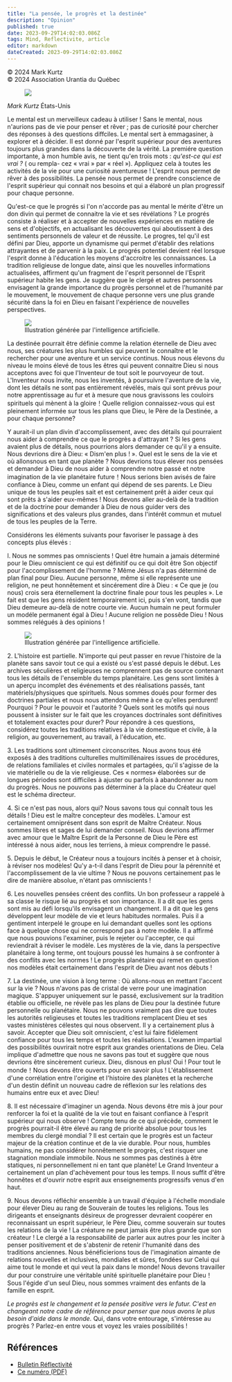 ```yaml
---
title: "La pensée, le progrès et la destinée"
description: "Opinion"
published: true
date: 2023-09-29T14:02:03.086Z
tags: Mind, Reflectivite, article
editor: markdown
dateCreated: 2023-09-29T14:02:03.086Z
---
```


<p class="v-card v-sheet theme--light grey lighten-3 px-2">© 2024 Mark Kurtz<br>© 2024 Association Urantia du Québec</p>

<figure id="Figure_1" class="image urantiapedia image-style-align-left">
<img src="/image/article/Reflectivite/Mark_Kurtz.jpg">
</figure>

_Mark Kurtz_
États-Unis

Le mental est un merveilleux cadeau à utiliser ! Sans le mental, nous n'aurions pas de vie pour penser et rêver ; pas de curiosité pour chercher des réponses à des questions diffciles. Le mental sert à emmagasiner, à explorer et à décider. II est donné par l'esprit supérieur pour des aventures toujours plus grandes dans la découverte de la vérité. La premiére question importante, à mon humble avis, ne tient qu'en trois mots : _qu'est-ce qui est vrai ?_ ( ou rempla- cez « vrai » par « réel »). Appliquez cela à toutes les activités de la vie pour une curiosité aventureuse ! L'esprit nous permet de rêver à des possibilités. La pensée nous permet de prendre conscience de l'esprit supérieur qui connait nos besoins et qui a élaboré un plan progressif pour chaque personne.

Qu'est-ce que le progrés si l'on n'accorde pas au mental le mérite d'être un don divin qui permet de connaitre la vie et ses révélations ? Le progrés consiste à réaliser et à accepter de nouvelles expériences en matiére de sens et d'objectifs, en actualisant les découvertes qui aboutissent à des sentiments personnels de valeur et de réussite. Le progres, tel qu'il est défini par Dieu, apporte un dynamisme qui permet d'établir des relations attrayantes et de parvenir à la paix. Le progrés potentiel devient réel lorsque l'esprit donne à l'éducation les moyens d'accroitre les connaissances. La tradition religieuse de longue date, ainsi que les nouvelles informations actualisées, affirment qu'un fragment de l'esprit personnel de l'Esprit supérieur habite les gens. Je suggère que le clergé et autres personnes envisagent la grande importance du progrès personnel et de l'humanité par le mouvement, le mouvement de chaque personne vers une plus grande sécurité dans la foi en Dieu en faisant l'expérience de nouvelles perspectives.
<br style="clear:both;"/>

<figure id="Figure_2" class="image urantiapedia">
<img src="/image/article/Reflectivite/2024_08/003.jpg">
<figcaption>Illustration générée par l'intelligence artificielle.</figcaption>
</figure>

La destinée pourrait être définie comme la relation éternelle de Dieu avec nous, ses créatures les plus humbles qui peuvent le connaître et le rechercher pour une aventure et un service continus. Nous nous élevons du niveau le moins élevé de tous les êtres qui peuvent connaitre Dieu si nous acceptons avec foi que l'Inventeur de tout soit le pourvoyeur de tout. L'Inventeur nous invite, nous les inventés, à poursuivre l'aventure de la vie, dont les détails ne sont pas entièrement révélés, mais qui sont prévus pour notre apprentissage au fur et à mesure que nous gravissons les couloirs spirituels qui mènent à la gloire！Quelle religion connaissez-vous qui est pleinement informée sur tous les plans que Dieu, le Père de la Destinée, a pour chaque personne?

Y aurait-il un plan divin d'accomplissement, avec des détails qui pourraient nous aider à comprendre ce que le progrès a d'attrayant ? Si les gens avaient plus de détails, nous pourrions alors demander ce qu'il y a ensuite. Nous devrions dire à Dieu: « Dism'en plus ! ». Quel est le sens de la vie et où allonsnous en tant que planète ? Nous devrions tous élever nos pensées et demander à Dieu de nous aider à comprendre notre passé et notre imagination de la vie planétaire future！Nous serions bien avisés de faire confiance à Dieu, comme un enfant qui dépend de ses parents. Le Dieu unique de tous les peuples sait et est certainement prêt à aider ceux qui sont prêts à s'aider eux-mêmes ! Nous devons aller au-delà de la tradition et de la doctrine pour demander à Dieu de nous guider vers des significations et des valeurs plus grandes, dans l'intérêt commun et mutuel de tous les peuples de la Terre.

Considérons les éléments suivants pour favoriser le passage à des concepts plus élevés :

l\. Nous ne sommes pas omniscients ! Quel être humain a jamais déterminé pour le Dieu omniscient ce qui est définitif ou ce qui doit être Son objectif pour l'accomplissement de l'homme ? Même Jésus n'a pas déterminé de plan final pour Dieu. Aucune personne, même si elle représente une religion, ne peut honnêtement et sincérement dire à Dieu : « Ce que je (ou nous) crois sera éternellement la doctrine finale pour tous les peuples ». Le fait est que les gens résident temporairement ici, puis s'en vont, tandis que Dieu demeure au-delà de notre courte vie. Aucun humain ne peut formuler un modéle permanent égal à Dieu ! Aucune religion ne possêde Dieu ! Nous sommes relégués à des opinions !

<figure id="Figure_3" class="image urantiapedia">
<img src="/image/article/Reflectivite/2024_08/004.jpg">
<figcaption>Illustration générée par l'intelligence artificielle.</figcaption>
</figure>

2\. L'histoire est partielle. N'importe qui peut passer en revue l'histoire de la planète sans savoir tout ce qui a existé ou s'est passé depuis le début. Les archives séculières et religieuses ne comprennent pas de source contenant tous les détails de l'ensemble du temps planétaire. Les gens sont limités à un aperçu incomplet des événements et des réalisations passés, tant matériels/physiques que spirituels. Nous sommes doués pour former des doctrines partiales et nous nous attendons même à ce qu'elles perdurent! Pourquoi ? Pour le pouvoir et l'autorité ? Quels sont les motifs qui nous poussent à insister sur le fait que les croyances doctrinales sont définitives et totalement exactes pour durer? Pour répondre à ces questions, considérez toutes les traditions relatives à la vie domestique et civile, à la religion, au gouvernement, au travail, à l'éducation, etc.

3\. Les traditions sont ultimement circonscrites. Nous avons tous été exposés à des traditions culturelles multimillénaires issues de procédures, de relations familiales et civiles normales et partagées, qu'il s'agisse de la vie matérielle ou de la vie religieuse. Ces « normes» élaborées sur de longues périodes sont difficiles à ajuster ou parfois à abandonner au nom du progrès. Nous ne pouvons pas déterminer à la place du Créateur quel est le schéma directeur.

4\. Si ce n'est pas nous, alors qui? Nous savons tous qui connaît tous les détails ! Dieu est le maître concepteur des modèles. L'amour est certainement omniprésent dans son esprit de Maître Créateur. Nous sommes libres et sages de lui demander conseil. Nous devrions affirmer avec amour que le Maître Esprit de la Personne de Dieu le Père est intéressé à nous aider, nous les terriens, à mieux comprendre le passé.

5\. Depuis le début, le Créateur nous a toujours incités à penser et à choisir, à réviser nos modèles! Qu'y a-t-il dans l'esprit de Dieu pour la pérennité et l'accomplissement de la vie ultime ? Nous ne pouvons certainement pas le dire de manière absolue, n'étant pas omniscients !

6\. Les nouvelles pensées créent des conflits. Un bon professeur a rappelé à sa classe le risque lié au progrès et son importance. Il a dit que les gens sont mis au défi lorsqu'ils envisagent un changement. Il a dit que les gens développent leur modèle de vie et leurs habitudes normales. Puis il a gentiment interpelé le groupe en lui demandant quelles sont les options face à quelque chose qui ne correspond pas à notre modèle. Il a affirmé que nous pouvions l'examiner, puis le rejeter ou l'accepter, ce qui reviendrait à réviser le modèle. Les mystères de la vie, dans la perspective planétaire à long terme, ont toujours poussé les humains à se confronter à des conflits avec les normes ! Le progrès planétaire qui remet en question nos modèles était certainement dans l'esprit de Dieu avant nos débuts !

7\. La destinée, une vision à long terme : Où allons-nous en mettant l'accent sur la vie ? Nous n'avons pas de cristal de verre pour une imagination magique. S'appuyer uniquement sur le passé, exclusivement sur la tradition établie ou officielle, ne révèle pas les plans de Dieu pour la destinée future personnelle ou planétaire. Nous ne pouvons vraiment pas dire que toutes les autorités religieuses et toutes les traditions remplacent Dieu et ses vastes ministères célestes qui nous observent. Il y a certainement plus à savoir. Accepter que Dieu soit omniscient, c'est lui faire fidèlement confiance pour tous les temps et toutes les réalisations. L'examen impartial des possibilités ouvrirait notre esprit aux grandes orientations de Dieu. Cela implique d'admettre que nous ne savons pas tout et suggère que nous devrions être sincèrement curieux. Dieu, disnous en plus! Oui ! Pour tout le monde！Nous devons être ouverts pour en savoir plus ! L'établissement d'une corrélation entre l'origine et l'histoire des planètes et la recherche d'un destin définit un nouveau cadre de réflexion sur les relations des humains entre eux et avec Dieu!

8\. Il est nécessaire d'imaginer un agenda. Nous devons être mis à jour pour renforcer la foi et la qualité de la vie tout en faisant confiance à l'esprit supérieur qui nous observe ! Compte tenu de ce qui précède, comment le progrès pourrait-il être élevé au rang de priorité absolue pour tous les membres du clergé mondial ? Il est certain que le progrès est un facteur majeur de la création continue et de la vie durable. Pour nous, humbles humains, ne pas considérer honnêtement le progrès, c'est risquer une stagnation mondiale immobile. Nous ne sommes pas destinés à être statiques, ni personnellement ni en tant que planète! Le Grand Inventeur a certainement un plan d'achèvement pour tous les temps. Il nous suffit d'être honnêtes et d'ouvrir notre esprit aux enseignements progressifs venus d'en haut.

9\. Nous devons réfléchir ensemble à un travail d'équipe à l'échelle mondiale pour élever Dieu au rang de Souverain de toutes les religions. Tous les dirigeants et enseignants désireux de progresser devraient coopérer en reconnaissant un esprit supérieur, le Père Dieu, comme souverain sur toutes les relations de la vie ! La créature ne peut jamais être plus grande que son créateur ! Le clergé a la responsabilité de parler aux autres pour les inciter à penser positivement et de s'abstenir de retenir l'humanité dans des traditions anciennes. Nous bénéficierions tous de l'imagination aimante de relations nouvelles et inclusives, mondiales et sûres, fondées sur Celui qui aime tout le monde et qui veut la paix dans le monde! Nous devons travailler dur pour construire une véritable unité spirituelle planétaire pour Dieu！Sous l'égide d'un seul Dieu, nous sommes vraiment des enfants de la famille en esprit.

_Le progrès est le changement et la pensée positive vers le futur. C'est en changeant notre cadre de référence pour penser que nous avons le plus besoin d'aide dans le monde._ Qui, dans votre entourage, s'intéresse au progrès ? Parlez-en entre vous et voyez les vraies possibilités !

## Références

- [Bulletin Réflectivité](https://www.urantia-quebec.ca/publications/reflectivite)
- [Ce numéro (PDF)](https://urantia-quebec.s3.ca-central-1.amazonaws.com/documents/Reflectivite/Reflectivite-aout-2024.pdf)